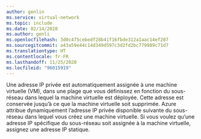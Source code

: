 ```yaml
---
author: genlin
ms.service: virtual-network
ms.topic: include
ms.date: 02/14/2020
ms.author: genli
ms.openlocfilehash: 3d0c475cebedf28b41f16fbde312a1aac14ef207
ms.sourcegitcommit: a43a59e44c14d349d597c3d2fd2bc779989c71d7
ms.translationtype: HT
ms.contentlocale: fr-FR
ms.lasthandoff: 11/25/2020
ms.locfileid: "96015919"
---
```

Une adresse IP privée est automatiquement assignée à une machine virtuelle (VM), dans une plage que vous définissez en fonction du sous-réseau dans lequel la machine virtuelle est déployée. Cette adresse est conservée jusqu’à ce que la machine virtuelle soit supprimée. Azure attribue dynamiquement l’adresse IP privée disponible suivante du sous-réseau dans lequel vous créez une machine virtuelle. Si vous voulez qu’une adresse IP spécifique du sous-réseau soit assignée à la machine virtuelle, assignez une adresse IP statique.

